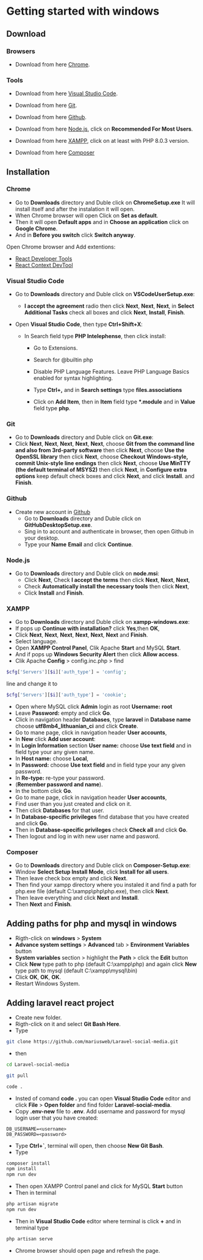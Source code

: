# Getting started with windows

## Download

### Browsers

- Download from here [Chrome](https://www.google.com/chrome/).

### Tools

- Download from here [Visual Studio Code](https://code.visualstudio.com/Download).

- Download from here [Git](https://git-scm.com/download/win).

- Download from here [Github](https://desktop.github.com/).

- Download from here [Node.js](https://nodejs.org/en/), click on **Recommended For Most Users**.

- Download from here [XAMPP](https://www.apachefriends.org/download.html), click on at least with PHP 8.0.3 version.

- Download from here [Composer](https://getcomposer.org/download/)

## Installation

### Chrome

- Go to **Downloads** directory and Duble click on **ChromeSetup.exe**
  It will install itself and after the instalation it will open.
- When Chrome browser will open Click on **Set as default**.
- Then it will open **Default apps** and in **Choose an application** click on **Google Chrome**.
- And in **Before you switch** click **Switch anyway**.

Open Chrome browser and Add extentions:

- [React Developer Tools](https://chrome.google.com/webstore/detail/react-developer-tools/fmkadmapgofadopljbjfkapdkoienihi)
- [React Context DevTool](https://chrome.google.com/webstore/detail/react-context-devtool/oddhnidmicpefilikhgeagedibnefkcf)

### Visual Studio Code

- Go to **Downloads** directory and Duble click on **VSCodeUserSetup.exe**:

  - **I accept the agreement** radio then click **Next**, **Next**, **Next**,
    in **Select Additional Tasks** check all boxes and click **Next**, **Install**, **Finish**.

- Open **Visual Studio Code**, then type **Ctrl+Shift+X**:

  - In Search field type **PHP Intelephense**, then click install:

    - Go to Extensions.
    - Search for @builtin php
    - Disable PHP Language Features. Leave PHP Language Basics enabled for syntax highlighting.

    - Type **Ctrl+,** and in **Search settings** type **files.associations**
    - Click on **Add Item**, then in **Item** field type **\*.module** and in **Value** field type **php**.

### Git

- Go to **Downloads** directory and Duble click on **Git.exe**:
- Click **Next**, **Next**, **Next**, **Next**, **Next**,
  choose **Git from the command line and also from 3rd-party software** then click **Next**,
  choose **Use the OpenSSL library** then click **Next**,
  choose **Checkout Windows-style, commit Unix-style line endings** then click **Next**,
  choose **Use MinTTY (the default terminal of MSYS2)** then click **Next**,
  in **Configure extra options** keep default check boxes and click **Next**,
  and click **Install**. and **Finish**.

### Github

- Create new account in [Github](https://github.com/)
  - Go to **Downloads** directory and Duble click on **GitHubDesktopSetup.exe**.
  - Sing in to account and authenticate in browser, then open Github in your desktop.
  - Type your **Name** **Email** and click **Continue**.

### Node.js

- Go to **Downloads** directory and Duble click on **node.msi**:
  - Click **Next**, Check **I accept the terms** then click **Next**, **Next**, **Next**,
  - Check **Automatically install the necessary tools** then click **Next**,
  - Click **Install** and **Finish**.

### XAMPP

- Go to **Downloads** directory and Duble click on **xampp-windows.exe**:
- If pops up **Continue with installation?** click **Yes**,then **OK**,
- Click **Next**, **Next**, **Next**, **Next**, **Next**, **Next** and **Finish**.
- Select language.
- Open **XAMPP Control Panel**, Clik Apache **Start** and MySQL **Start**.
- And if pops up **Windows Security Alert** then click **Allow access**.
- Clik Apache **Config** > config.inc.php > find

```php
$cfg['Servers'][$i]['auth_type'] = 'config';
```

line and change it to

```php
$cfg['Servers'][$i]['auth_type'] = 'cookie';
```

- Open where MySQL click **Admin** login as root **Username:** **root**
- Leave **Password:** empty and click **Go**.
- Click in navigation header **Databases**, type **laravel** in **Database name** choose **utf8mb4_lithuanian_ci** and click **Create**.
- Go to mane page, click in navigation header **User accounts**,
- In **New** click **Add user account**:
- In **Login Information** section **User name:** choose **Use text field** and in field type your any given name.
- In **Host name:** choose **Local**,
- In **Password:** choose **Use text field** and in field type your any given password.
- In **Re-type:** re-type your password.
- (**Remember password and name**).
- In the bottom click **Go**.
- Go to mane page, click in navigation header **User accounts**,
- Find user than you just created and click on it.
- Then click **Databases** for that user.
- In **Database-specific privileges** find database that you have created and click **Go**.
- Then in **Database-specific privileges** check **Check all** and click **Go**.
- Then logout and log in with new user name and pasword.

### Composer

- Go to **Downloads** directory and Duble click on **Composer-Setup.exe**:
- Window **Select Setup Install Mode**, click **Install for all users**.
- Then leave check box empty and click **Next**.
- Then find your xampp directory where you instaled it and find a path for php.exe file (default C:\xampp\php\php.exe), then click **Next**.
- Then leave everything and click **Next** and **Install**.
- Then **Next** and **Finish**.

## Adding paths for php and mysql in windows

- Rigth-click on **windows** > **System**
- **Advance system settings** > **Advanced** tab > **Environment Variables** button
- **System variables** section > highlight the **Path** > click the **Edit** button
- Click **New** type path to php (default C:\xampp\php) and again
  click **New** type path to mysql (default C:\xampp\mysql\bin)
- Click **OK**, **OK**, **OK**.
- Restart Windows System.

## Adding laravel react project

- Create new folder.
- Rigth-click on it and select **Git Bash Here**.
- Type

```bash
git clone https://github.com/mariusweb/Laravel-social-media.git
```

- then

```bash
cd Laravel-social-media

git pull

code .
```

- Insted of comand **code .** you can open **Visual Studio Code** editor and
  click **File** > **Open folder** and find folder **Laravel-social-media**.
- Copy **.env-new** file to **.env**. Add username and password for mysql login user that you have created:

```env
DB_USERNAME=<username>
DB_PASSWORD=<password>
```


- Type **Ctrl+`**, terminal will open, then choose **New Git Bash**.
- Type

```bash
composer install
npm install
npm run dev
```

- Then open XAMPP Control panel and click for MySQL **Start** button
- Then in terminal

```bash
php artisan migrate
npm run dev
```

- Then in **Visual Studio Code** editor where terminal is click **+**
  and in terminal type

```bash
php artisan serve
```
- Chrome browser should open page and refresh the page.

